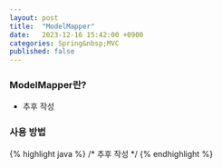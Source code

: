 ```yaml
---
layout: post
title:  "ModelMapper"
date:   2023-12-16 15:42:00 +0900
categories: Spring&nbsp;MVC
published: false
---
```


### ModelMapper란?

- 추후 작성

### 사용 방법
{% highlight java %}
/*
    추후 작성
*/
{% endhighlight %}
